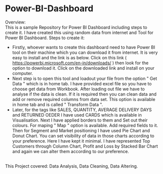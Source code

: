 # Power-BI-Dashboard
Overview:
<br>
This is a sample Repository for Power BI Dashboard including steps to create it. I have created this using random data from internet and Tool for Power BI Dashboard.
Steps to create it:
- Firstly, whoever wants to create this dashboard need to have Power BI tool on their machine which you can download it from internet. It is very easy to install and the link is as below.
Click on this link (  https://powerbi.microsoft.com/en-in/downloads/  ) then look for the option to download it. Click on the downloaded link and install on your computer.
- Next step is to open this tool and loadout your file from the option " Get Data " which is in home tab. I have provided excel file so you have to choose get data from Workbook.
After loading out file we have to analyse if the data is clean. If it is required then you can clean data and add or remove required columns from data set. This option is available in home tab and is called " Transform Data ".
- Later, for the tags like SALES, QUANTITY, AVERAGE DELIVERY DAYS and RETURNED OEDER I have used CARDS which is available in Visualisation. Next I have applied borders to them and Set out their colours.
For maping " Map " option is available. Add required fields to it.
Then for Segment and Market positioning I have used Pie Chart and Donut Chart. You can set visibility of data in those charts according to your preference. Here I have kept it minimal.
I have represented Top Customers through Column Chart, Profit and Loss by Stacked Bar Chart and again we can alter them according to our preference.
<br>
This Project covered: Data Analysis, Data Cleaning, Data Altering.
